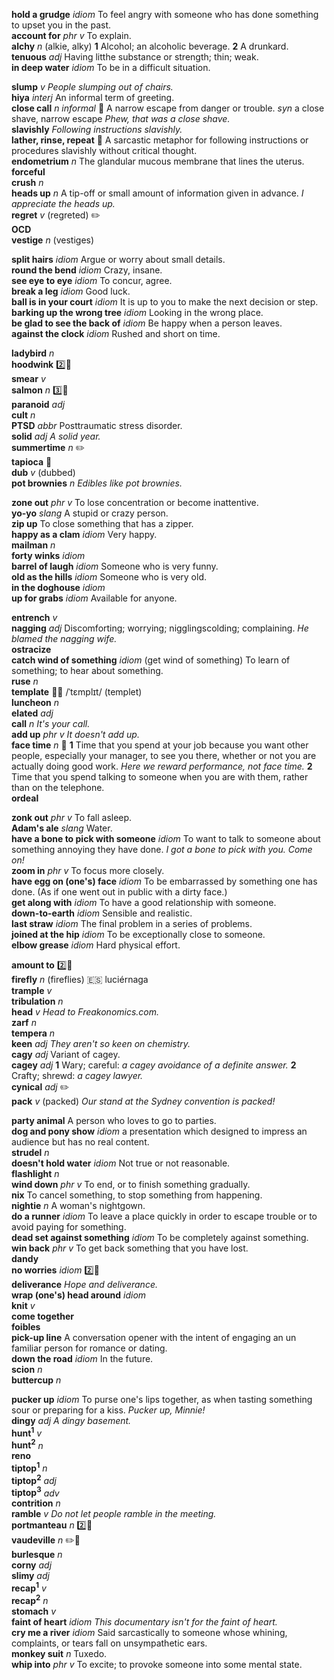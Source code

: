 
__hold a grudge__ _idiom_ To feel angry with someone who has done something to upset you in the past.  
__account for__ _phr v_ To explain.  
__alchy__ _n_ (alkie, alky) __1__ Alcohol; an alcoholic beverage. __2__ A drunkard.  
__tenuous__ _adj_ Having litthe substance or strength; thin; weak.  
__in deep water__ _idiom_ To be in a difficult situation.  

__slump__ _v_ _People slumping out of chairs._  
__hiya__ _interj_ An informal term of greeting.  
__close call__ _n_ _informal_ :dart: A narrow escape from danger or trouble. _syn_ a close shave, narrow escape _Phew, that was a close shave._  
__slavishly__ _Following instructions slavishly._  
__lather, rinse, repeat__ :dart: A sarcastic metaphor for following instructions or procedures slavishly without critical thought.  
__endometrium__ _n_  The glandular mucous membrane that lines the uterus.  
__forceful__  
__crush__ _n_  
__heads up__ _n_ A tip-off or small amount of information given in advance. _I appreciate the heads up._  
__regret__ _v_ (regreted) :pencil2:  
__OCD__  
__vestige__ _n_ (vestiges)  

__split hairs__ _idiom_ Argue or worry about small details.  
__round the bend__ _idiom_ Crazy, insane.  
__see eye to eye__ _idiom_ To concur, agree.  
__break a leg__ _idiom_ Good luck.  
__ball is in your court__ _idiom_ It is up to you to make the next decision or step.  
__barking up the wrong tree__ _idiom_ Looking in the wrong place.  
__be glad to see the back of__ _idiom_ Be happy when a person leaves.  
__against the clock__ _idiom_ Rushed and short on time.  

__ladybird__ _n_  
__hoodwink__ :two::hammer:  
__smear__ _v_  
__salmon__ _n_ :three::hammer:  
__paranoid__ _adj_  
__cult__ _n_  
__PTSD__ _abbr_ Posttraumatic stress disorder.  
__solid__ _adj_ _A solid year._  
__summertime__ _n_ :pencil2:  
__tapioca__ :mega:  
__dub__ _v_ (dubbed)  
__pot brownies__ _n_ _Edibles like pot brownies._  

__zone out__ _phr v_ To lose concentration or become inattentive.  
__yo-yo__ _slang_ A stupid or crazy person.  
__zip up__ To close something that has a zipper.  
__happy as a clam__ _idiom_ Very happy.  
__mailman__ _n_  
__forty winks__ _idiom_  
__barrel of laugh__ _idiom_ Someone who is very funny.  
__old as the hills__ _idiom_ Someone who is very old.  
__in the doghouse__ _idiom_  
__up for grabs__ _idiom_ Available for anyone.  

__entrench__ _v_  
__nagging__ _adj_ Discomforting; worrying; nigglingscolding; complaining. _He blamed the nagging wife._  
__ostracize__  
__catch wind of something__ _idiom_ (get wind of something) To learn of something; to hear about something.  
__ruse__ _n_  
__template__ :dart::mega: /ˈtɛmplɪt/ (templet)  
__luncheon__ _n_  
__elated__ _adj_  
__call__ _n_ _It's your call._  
__add up__ _phr v_ _It doesn't add up._  
__face time__ _n_ :dart: __1__ Time that you spend at your job because you want other people, especially your manager, to see you there, whether or not you are actually doing good work. _Here we reward performance, not face time._ __2__ Time that you spend talking to someone when you are with them, rather than on the telephone.  
__ordeal__  

__zonk out__ _phr v_ To fall asleep.  
__Adam's ale__ _slang_ Water.  
__have a bone to pick with someone__ _idiom_ To want to talk to someone about something annoying they have done. _I got a bone to pick with you. Come on!_  
__zoom in__ _phr v_ To focus more closely.  
__have egg on (one's) face__ _idiom_ To be embarrassed by something one has done. (As if one went out in public with a dirty face.)  
__get along with__ _idiom_ To have a good relationship with someone.  
__down-to-earth__ _idiom_ Sensible and realistic.  
__last straw__ _idiom_ The final problem in a series of problems.  
__joined at the hip__ _idiom_ To be exceptionally close to someone.  
__elbow grease__ _idiom_ Hard physical effort.  

__amount to__ :two::hammer:  
__firefly__ _n_ (fireflies) :es: luciérnaga  
__trample__ _v_  
__tribulation__ _n_  
__head__ _v_ _Head to Freakonomics.com._  
__zarf__ _n_  
__tempera__ _n_  
__keen__ _adj_ _They aren't so keen on chemistry._  
__cagy__ _adj_ Variant of cagey.  
__cagey__ _adj_ __1__ Wary; careful: _a cagey avoidance of a definite answer._ __2__ Crafty; shrewd: _a cagey lawyer._  
__cynical__ _adj_ :pencil2:  
__pack__ _v_ (packed) _Our stand at the Sydney convention is packed!_  

__party animal__ A person who loves to go to parties.  
__dog and pony show__ _idiom_ a presentation which designed to impress an audience but has no real content.  
__strudel__ _n_  
__doesn't hold water__ _idiom_ Not true or not reasonable.  
__flashlight__ _n_  
__wind down__ _phr v_ To end, or to finish something gradually.  
__nix__ To cancel something, to stop something from happening.  
__nightie__ _n_ A woman's nightgown.  
__do a runner__ _idiom_ To leave a place quickly in order to escape trouble or to avoid paying for something.  
__dead set against something__ _idiom_ To be completely against something.  
__win back__ _phr v_ To get back something that you have lost.  
__dandy__  
__no worries__ _idiom_ :two::hammer:  
__deliverance__ _Hope and deliverance._  
__wrap (one's) head around__ _idiom_  
__knit__ _v_  
__come together__  
__foibles__  
__pick-up line__ A conversation opener with the intent of engaging an un familiar person for romance or dating.  
__down the road__ _idiom_ In the future.  
__scion__ _n_  
__buttercup__ _n_  

__pucker up__ _idiom_ To purse one's lips together, as when tasting something sour or preparing for a kiss. _Pucker up, Minnie!_  
__dingy__ _adj_ _A dingy basement._  
__hunt<sup>1</sup>__ _v_  
__hunt<sup>2</sup>__ _n_  
__reno__  
__tiptop<sup>1</sup>__ _n_  
__tiptop<sup>2</sup>__ _adj_  
__tiptop<sup>3</sup>__ _adv_  
__contrition__ _n_  
__ramble__ _v_ _Do not let people ramble in the meeting._  
__portmanteau__ _n_ :two::mega:  
__vaudeville__ _n_ :pencil2::mega:  
__burlesque__ _n_  
__corny__ _adj_  
__slimy__ _adj_  
__recap<sup>1</sup>__ _v_  
__recap<sup>2</sup>__ _n_  
__stomach__ _v_  
__faint of heart__ _idiom_ _This documentary isn't for the faint of heart._  
__cry me a river__ _idiom_ Said sarcastically to someone whose whining, complaints, or tears fall on unsympathetic ears.  
__monkey suit__ _n_ Tuxedo.  
__whip into__ _phr v_ To excite; to provoke someone into some mental state.  
